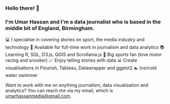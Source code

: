 ### Hello there! 👋

### I'm Umar Hassan and I'm a data journalist who is based in the middle bit of England, Birmingham. 

💻 I specialise in covering stories on sport, the media industry and technology
👀 Available for full-time work in journalism and data analytics
📚 Learning R, SQL, D3.js, QGIS and Scrollama.js
🏁 Big sports fan (love motor racing and snooker)
📈 Enjoy telling stories with data
📊 Create visualisations in Flourish, Tableau, Datawrapper and ggplot2
🏊 Ice/cold water swimmer

Want to work with me on anything journalism, data visualisation and analytics? You can reach me via my email, which is umarhassanmedia@gmail.com.


